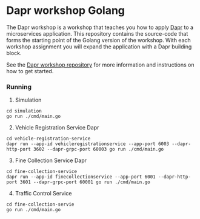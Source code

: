 # Dapr workshop Golang

The Dapr workshop is a workshop that teaches you how to apply [Dapr](https://dapr.io) to a microservices application. This repository contains the source-code that forms the starting point of the Golang version of the workshop. With each workshop assignment you will expand the application with a Dapr building block.  

See the [Dapr workshop repository](https://github.com/edwinvw/dapr-workshop) for more information and instructions on how to get started.


### Running

1. Simulation

```
cd simulation
go run ./cmd/main.go
```

2. Vehicle Registration Service Dapr

```
cd vehicle-registration-service
dapr run --app-id vehicleregistrationservice --app-port 6003 --dapr-http-port 3602 --dapr-grpc-port 60003 go run ./cmd/main.go
```

3. Fine Collection Service Dapr

```
cd fine-collection-service
dapr run --app-id finecollectionservice --app-port 6001 --dapr-http-port 3601 --dapr-grpc-port 60001 go run ./cmd/main.go
```

4. Traffic Control Service

```
cd fine-collection-servie
go run ./cmd/main.go
```